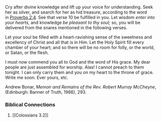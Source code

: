 
Cry after divine knowledge and lift up your voice for understanding. Seek her as silver, and search for her as hid treasure, according to the word in [Proverbs 2:4](https://biblia.com/bible/esv/Prov%202.4). See that verse 10 be fulfilled in you. Let wisdom _enter into your hearts,_ and knowledge _be pleasant to thy soul;_ so, you will be delivered from the snares mentioned in the following verses.

Let your soul be filled with a heart-ravishing sense of the sweetness and excellency of Christ and all that is in Him. Let the Holy Spirit fill every chamber of your heart; and so there will be no room for folly, or the world, or Satan, or the flesh.

I must now commend you all to God and the word of His grace. My dear people are just assembled for worship. Alas! I cannot preach to them tonight. I can only carry them and you on my heart to the throne of grace. Write me soon. Ever yours, etc.

Andrew Bonar, _Memoir and Remains of the Rev. Robert Murray McCheyne_, (Edinburgh: Banner of Truth, 1966), 293.

### Biblical Connections
1. [[Colossians 3.2]]